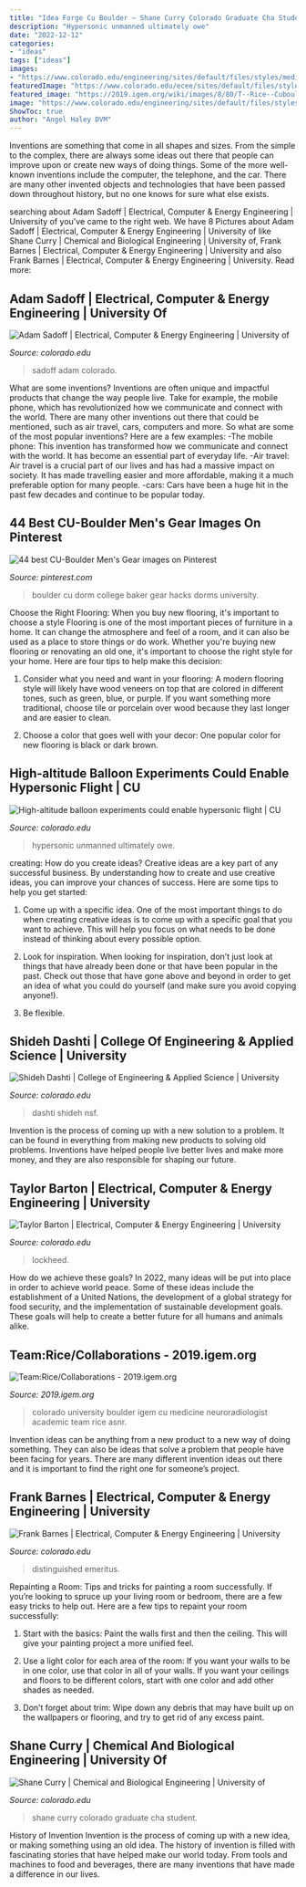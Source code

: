 ```yaml
---
title: "Idea Forge Cu Boulder ~ Shane Curry Colorado Graduate Cha Student"
description: "Hypersonic unmanned ultimately owe"
date: "2022-12-12"
categories:
- "ideas"
tags: ["ideas"]
images:
- "https://www.colorado.edu/engineering/sites/default/files/styles/medium/public/people/shideh_dashti_0.jpg?itok=yDBLKax3"
featuredImage: "https://www.colorado.edu/ecee/sites/default/files/styles/small/public/people/taylor_barton_0.png?itok=zVsPQJ6i"
featured_image: "https://2019.igem.org/wiki/images/8/80/T--Rice--Cubouldere.png"
image: "https://www.colorado.edu/engineering/sites/default/files/styles/medium/public/people/shideh_dashti_0.jpg?itok=yDBLKax3"
ShowToc: true
author: "Angel Haley DVM"
---
```



Inventions are something that come in all shapes and sizes. From the simple to the complex, there are always some ideas out there that people can improve upon or create new ways of doing things. Some of the more well-known inventions include the computer, the telephone, and the car. There are many other invented objects and technologies that have been passed down throughout history, but no one knows for sure what else exists.

	

		
searching about Adam Sadoff | Electrical, Computer &amp; Energy Engineering | University of you've came to the right web. We have 8 Pictures about Adam Sadoff | Electrical, Computer &amp; Energy Engineering | University of like Shane Curry | Chemical and Biological Engineering | University of, Frank Barnes | Electrical, Computer &amp; Energy Engineering | University and also Frank Barnes | Electrical, Computer &amp; Energy Engineering | University. Read more:
		
    
## Adam Sadoff | Electrical, Computer &amp; Energy Engineering | University Of

<img loading=lazy src="https://www.colorado.edu/ecee/sites/default/files/styles/medium/public/people/adam_sadoff_03.15.19_-_cropped.jpg?itok=nEeaJqOa" onerror="this.onerror=null;this.src='https://tse4.mm.bing.net/th?id=OIP.zXGS8b2kI4bdEJwUx2qZQAHaKX&amp;pid=15.1';" alt="Adam Sadoff | Electrical, Computer &amp; Energy Engineering | University of">

_Source: colorado.edu_

>sadoff adam colorado. 

	

What are some inventions?
Inventions are often unique and impactful products that change the way people live. Take for example, the mobile phone, which has revolutionized how we communicate and connect with the world. There are many other inventions out there that could be mentioned, such as air travel, cars, computers and more. So what are some of the most popular inventions? Here are a few examples: 
-The mobile phone: This invention has transformed how we communicate and connect with the world. It has become an essential part of everyday life. 
-Air travel: Air travel is a crucial part of our lives and has had a massive impact on society. It has made travelling easier and more affordable, making it a much preferable option for many people. 
-cars: Cars have been a huge hit in the past few decades and continue to be popular today.

    
## 44 Best CU-Boulder Men&#039;s Gear Images On Pinterest

<img loading=lazy src="https://s-media-cache-ak0.pinimg.com/736x/6f/b2/dd/6fb2dd5d32d325eb927c868ad65d5ec9--university-of-colorado-boulder-dorm-cu-boulder.jpg" onerror="this.onerror=null;this.src='https://tse3.mm.bing.net/th?id=OIP.n59GY6vHt6INn159_OpewQHaE6&amp;pid=15.1';" alt="44 best CU-Boulder Men&#039;s Gear images on Pinterest">

_Source: pinterest.com_

>boulder cu dorm college baker gear hacks dorms university. 

	

Choose the Right Flooring: When you buy new flooring, it's important to choose a style
Flooring is one of the most important pieces of furniture in a home. It can change the atmosphere and feel of a room, and it can also be used as a place to store things or do work. Whether you're buying new flooring or renovating an old one, it's important to choose the right style for your home. Here are four tips to help make this decision: 
1. Consider what you need and want in your flooring: A modern flooring style will likely have wood veneers on top that are colored in different tones, such as green, blue, or purple. If you want something more traditional, choose tile or porcelain over wood because they last longer and are easier to clean. 

2. Choose a color that goes well with your decor: One popular color for new flooring is black or dark brown.

    
## High-altitude Balloon Experiments Could Enable Hypersonic Flight | CU

<img loading=lazy src="http://www.colorado.edu/today/sites/default/files/styles/medium/public/article-image/high_altitude_balloon.jpg?itok=1AqHkJ_u" onerror="this.onerror=null;this.src='https://tse4.mm.bing.net/th?id=OIP.qwrlLVY9F-bSHhHEKZO9vgHaFj&amp;pid=15.1';" alt="High-altitude balloon experiments could enable hypersonic flight | CU">

_Source: colorado.edu_

>hypersonic unmanned ultimately owe. 

	

creating: How do you create ideas?
Creative ideas are a key part of any successful business. By understanding how to create and use creative ideas, you can improve your chances of success. Here are some tips to help you get started:
1. Come up with a specific idea. One of the most important things to do when creating creative ideas is to come up with a specific goal that you want to achieve. This will help you focus on what needs to be done instead of thinking about every possible option.

2. Look for inspiration. When looking for inspiration, don’t just look at things that have already been done or that have been popular in the past. Check out those that have gone above and beyond in order to get an idea of what you could do yourself (and make sure you avoid copying anyone!).

3. Be flexible.

    
## Shideh Dashti | College Of Engineering &amp; Applied Science | University

<img loading=lazy src="https://www.colorado.edu/engineering/sites/default/files/styles/medium/public/people/shideh_dashti_0.jpg?itok=yDBLKax3" onerror="this.onerror=null;this.src='https://tse2.mm.bing.net/th?id=OIP.pCRH0d_4eH86tfYXz83_nAHaI6&amp;pid=15.1';" alt="Shideh Dashti | College of Engineering &amp; Applied Science | University">

_Source: colorado.edu_

>dashti shideh nsf. 

	

Invention is the process of coming up with a new solution to a problem. It can be found in everything from making new products to solving old problems. Inventions have helped people live better lives and make more money, and they are also responsible for shaping our future.

    
## Taylor Barton | Electrical, Computer &amp; Energy Engineering | University

<img loading=lazy src="https://www.colorado.edu/ecee/sites/default/files/styles/small/public/people/taylor_barton_0.png?itok=zVsPQJ6i" onerror="this.onerror=null;this.src='https://tse2.mm.bing.net/th?id=OIP.tZg5iPdAW5ifRFDgSFNRmwAAAA&amp;pid=15.1';" alt="Taylor Barton | Electrical, Computer &amp; Energy Engineering | University">

_Source: colorado.edu_

>lockheed. 

	

How do we achieve these goals?
In 2022, many ideas will be put into place in order to achieve world peace. Some of these ideas include the establishment of a United Nations, the development of a global strategy for food security, and the implementation of sustainable development goals. These goals will help to create a better future for all humans and animals alike.

    
## Team:Rice/Collaborations - 2019.igem.org

<img loading=lazy src="https://2019.igem.org/wiki/images/8/80/T--Rice--Cubouldere.png" onerror="this.onerror=null;this.src='https://tse3.mm.bing.net/th?id=OIP.cZ3zs-wJ1syZTX2zWVxxNQHaHa&amp;pid=15.1';" alt="Team:Rice/Collaborations - 2019.igem.org">

_Source: 2019.igem.org_

>colorado university boulder igem cu medicine neuroradiologist academic team rice asnr. 

	

Invention ideas can be anything from a new product to a new way of doing something. They can also be ideas that solve a problem that people have been facing for years. There are many different invention ideas out there and it is important to find the right one for someone’s project.

    
## Frank Barnes | Electrical, Computer &amp; Energy Engineering | University

<img loading=lazy src="https://www.colorado.edu/ecee/sites/default/files/styles/medium/public/people/frank_barnes.png?itok=2KrmMcQr" onerror="this.onerror=null;this.src='https://tse3.mm.bing.net/th?id=OIP.1sZWNsvv1nPKuJNA2nwu7QHaHa&amp;pid=15.1';" alt="Frank Barnes | Electrical, Computer &amp; Energy Engineering | University">

_Source: colorado.edu_

>distinguished emeritus. 

	

Repainting a Room: Tips and tricks for painting a room successfully.
If you’re looking to spruce up your living room or bedroom, there are a few easy tricks to help out. Here are a few tips to repaint your room successfully:
1) Start with the basics: Paint the walls first and then the ceiling. This will give your painting project a more unified feel.

2) Use a light color for each area of the room: If you want your walls to be in one color, use that color in all of your walls. If you want your ceilings and floors to be different colors, start with one color and add other shades as needed.

3) Don’t forget about trim: Wipe down any debris that may have built up on the wallpapers or flooring, and try to get rid of any excess paint.

    
## Shane Curry | Chemical And Biological Engineering | University Of

<img loading=lazy src="https://www.colorado.edu/chbe/sites/default/files/styles/medium/public/people/curry_shane_1.jpg?itok=1t0LgpCo" onerror="this.onerror=null;this.src='https://tse4.mm.bing.net/th?id=OIP.mMy6kyk-9FTpn4PC7EI-fAHaHm&amp;pid=15.1';" alt="Shane Curry | Chemical and Biological Engineering | University of">

_Source: colorado.edu_

>shane curry colorado graduate cha student. 

	

History of Invention
Invention is the process of coming up with a new idea, or making something using an old idea. The history of invention is filled with fascinating stories that have helped make our world today. From tools and machines to food and beverages, there are many inventions that have made a difference in our lives.

